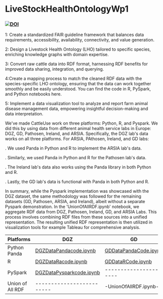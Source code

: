 # LiveStockHealthOntologyWp1
### [![DOI](https://zenodo.org/badge/659116364.svg)](https://zenodo.org/badge/latestdoi/659116364)

1: Create a standardized FAIR guideline framework that balances data requirements, accessibility, availability, connectivity, and value generation.

2: Design a Livestock Health Ontology (LHO) tailored to specific species, enriching knowledge graphs with domain expertise.

3: Convert raw cattle data into RDF format, harnessing RDF benefits for improved data sharing, integration, and querying.

4:Create a mapping process to match the cleaned RDF data with the species-specific LHO ontology, ensuring that the data can work together smoothly and be easily understood. You can find the code in R, PySpark, and Python notebooks here.

5: Implement a data visualization tool to analyze and report farm animal disease management data, empowering insightful decision-making and data interpretation.

We've made CattleUse work on three platforms: Python, R, and Pyspark. We did this by using data from different animal health service labs in Europe: DGZ, GD, Pathosen, Ireland, and ARSIA. Specifically, the DGZ lab's data works on all three platforms.
For ARSIA, PAthosen, Ireland, and GD labs:

. We used Panda in Python and R to implement the ARSIA lab's data.

. Similarly, we used Panda in Python and R for the Pathosen lab's data.

. The Ireland lab's data also works using the Panda library in both Python and R.

. Lastly, the GD lab's data is functional with Panda in both Python and R.

In summary, while the Pyspark implementation was showcased with the DGZ dataset, the same methodology was followed for the remaining datasets (GD, Pathosen, ARSIA, and Ireland), albeit without a separate Pyspark demonstration. In the 'UnionOfAllRDF.ipynb' notebook, we aggregate RDF data from DGZ, Pathosen, Ireland, GD, and ARSIA Labs. This process involves combining RDF files from these sources into a unified representation. The resulting unified RDF representation is then utilized in visualization tools for example Tableau for comprehensive analysis.

| Platforms         |          DGZ             |	     GD             |	      Pathosen	            |      Ireland           |	    Arsia              |
| ------------------| -------------------------| -------------------- |-----------------------------| -----------------------| ------------------------|
| Python Panda      | [DGZDataPandacode.ipynb ](https://github.com/decide-project-eu/LiveStockHealthOntologyWp1/blob/main/DGZDataPandacode.ipynb) | [GDDataPandaCode.ipynb](https://github.com/decide-project-eu/LiveStockHealthOntologyWp1/blob/main/GDDataPandaCode.ipynb)  |[PathosenDataPandaCode.ipynb](https://github.com/decide-project-eu/LiveStockHealthOntologyWp1/blob/main/PathosenDataPandaCode.ipynb) |[IrelandPandacode.ipynb](https://github.com/decide-project-eu/LiveStockHealthOntologyWp1/blob/main/IrelandPandacode.ipynb)| [ARSIADataPandaCode.ipynb](https://github.com/decide-project-eu/LiveStockHealthOntologyWp1/blob/main/ARSIADataPandaCode.ipynb)|
| R                 | [DGZDataRacode.ipynb](https://github.com/decide-project-eu/LiveStockHealthOntologyWp1/blob/main/DGZDataRCode.ipynb)      | [GDDataRCode.ipynb](https://github.com/decide-project-eu/LiveStockHealthOntologyWp1/blob/main/GDDataRCode.ipynb)    | [PathosenDataRCode.ipynb](https://github.com/decide-project-eu/LiveStockHealthOntologyWp1/blob/main/PathosenDataRCode.ipynb)     | [IrelandRCode.ipynb](https://github.com/decide-project-eu/LiveStockHealthOntologyWp1/blob/main/IrelandDataRCode.ipynb)     | [ARSIADataRCode.ipynb](https://github.com/decide-project-eu/LiveStockHealthOntologyWp1/blob/main/ARSIADataRCode.ipynb)    |
| PySpark           | [DGZDataPysparkcode.ipynb](https://github.com/decide-project-eu/LiveStockHealthOntologyWp1/blob/main/DGZDataPysparkCode.ipynb) |----------------------|-----------------------------| -----------------------| ------------------------|
| Union of All RDF  | -------------------------|-UnionOfAllRDF.ipynb--|-----------------------------|------------------------|-------------------------|




